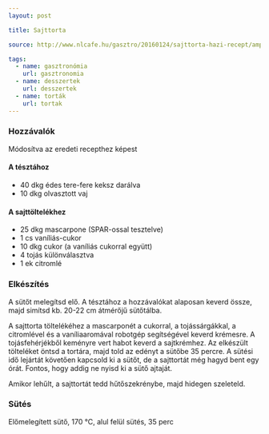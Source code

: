 ```yaml
---
layout: post

title: Sajttorta

source: http://www.nlcafe.hu/gasztro/20160124/sajttorta-hazi-recept/amp/

tags:
  - name: gasztronómia
    url: gasztronomia
  - name: desszertek
    url: desszertek
  - name: torták
    url: tortak
---
```


### Hozzávalók
Módosítva az eredeti recepthez képest

#### A tésztához
 - 40 dkg édes tere-fere keksz darálva
 - 10 dkg olvasztott vaj

#### A sajttöltelékhez
 - 25 dkg mascarpone (SPAR-ossal tesztelve)
 - 1 cs vaníliás-cukor
 - 10 dkg cukor (a vaníliás cukorral együtt)
 - 4 tojás különválasztva
 - 1 ek citromlé


### Elkészítés
A sütőt melegítsd elő. A tésztához a hozzávalókat alaposan keverd össze, majd
simítsd kb. 20-22 cm átmérőjű sütőtálba.

A sajttorta töltelékéhez a mascarponét a cukorral, a tojássárgákkal, a
citromlével és a vaníliaaromával robotgép segítségével keverd krémesre. A
tojásfehérjékből keményre vert habot keverd a sajtkrémhez. Az elkészült
tölteléket öntsd a tortára, majd told az edényt a sütőbe 35 percre. A sütési
idő lejártát követően kapcsold ki a sütőt, de a sajttortát még hagyd bent egy
órát. Fontos, hogy addig ne nyisd ki a sütő ajtaját.

Amikor lehűlt, a sajttortát tedd hűtőszekrénybe, majd hidegen szeleteld.


### Sütés
Előmelegített sütő, 170 °C, alul felül sütés, 35 perc
